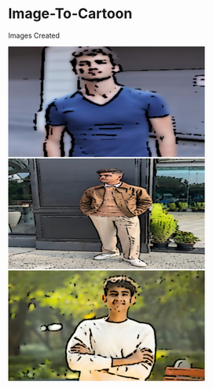 # Image-To-Cartoon
Images Created

 <img src="images/cartoonified_Image.jpg" width=400>

 <img src="images/cartoonified_Image.png" width=400>

 <img src="images/cartoonified_Image.webp" width=400>
